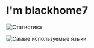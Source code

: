 # I'm blackhome7

![Статистика](https://github-readme-stats.vercel.app/api?username=blackhome7&hide=contribs,prs&theme=dark&locale=ru&custom_title=Статистика%20Пользователя%20blackhome7)

![Самые используемые языки](https://github-readme-stats.vercel.app/api/top-langs/?username=blackhome7&layout=compact&custom_title=Самые%20используемые%20языки&theme=dark)


